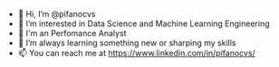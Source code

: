- 👋 Hi, I’m @pifanocvs
- 👀 I’m interested in Data Science and Machine Learning Engineering
- 💼 I'm an Perfomance Analyst
- 🌱 I’m always learning something new or sharping my skills
- 📫 You can reach me at https://www.linkedin.com/in/pifanocvs/

<!---
pifanocvs/pifanocvs is a ✨ special ✨ repository because its `README.md` (this file) appears on your GitHub profile.
You can click the Preview link to take a look at your changes.
--->
